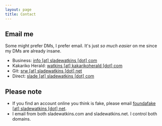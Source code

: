 ```yaml
---
layout: page
title: Contact
---
```


## Email me
Some might prefer DMs, I prefer email. It's just *so much easier* on me since my DMs are already insane.

- Business: [info [at] sladewatkins [dot] com](mailto:info@sladewatkins.com)
- Kakariko Herald: [watkins [at] kakarikoherald [dot] com](mailto:watkins@kakarikoherald.com)
- Git: [srw [at] sladewatkins [dot] net](mailto:srw@sladewatkins.net)
- Direct: [slade [at] sladewatkins [dot] com](mailto:slade@sladewatkins.com)

## Please note
- If you find an account online you think is fake, please email [foundafake [at] sladewatkins [dot] net](mailto:foundafake@sladewatkins.net).
- I email from both sladewatkins.com and sladewatkins.net. I control both domains.
